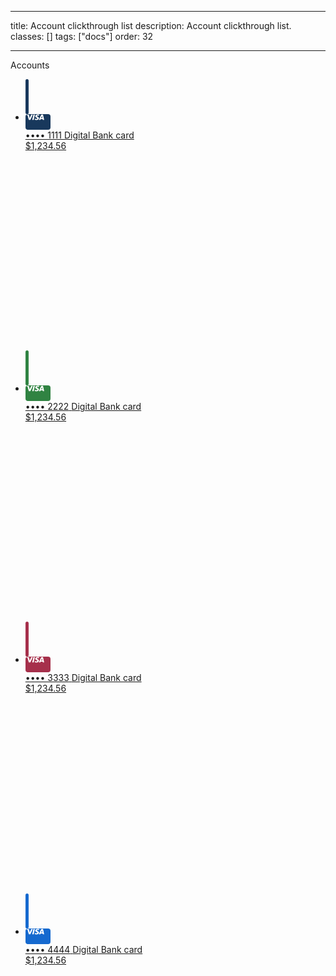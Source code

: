 <!--
 *              © 2025 Visa
 *
 * Licensed under the Apache License, Version 2.0 (the "License");
 * you may not use this file except in compliance with the License.
 * You may obtain a copy of the License at
 *
 *         http://www.apache.org/licenses/LICENSE-2.0
 *
 * Unless required by applicable law or agreed to in writing, software
 * distributed under the License is distributed on an "AS IS" BASIS,
 * WITHOUT WARRANTIES OR CONDITIONS OF ANY KIND, either express or implied.
 * See the License for the specific language governing permissions and
 * limitations under the License.
 *
 -->

---

title: Account clickthrough list
description: Account clickthrough list.
classes: []
tags: ["docs"]
order: 32

---

<section aria-label="Accounts" style="max-inline-size: 343px;">
    <div class="v-typography-label v-mb-6">Accounts</div>
    <ul class="v-content-card v-p-4" style="--v-content-card-border: 0px;  --v-content-card-border-radius: 8px;">
        <li class="v-surface v-p-0">
            <a href="./list-item" class="v-button v-button-tertiary v-flex v-align-items-center v-justify-content-between v-typography-label-large v-pl-0 v-pr-4 v-py-6" style="--v-button-default-border-radius: 0px; min-block-size: 64px;">
                <div class="v-flex v-gap-3">
                    <div style="background-color: #18385C; inline-size: 5px; block-size: 56px; border-radius: 10px"></div>
                    <div class="v-flex v-align-items-center v-gap-8">
                        <div class="v-flex v-align-items-center v-justify-content-center" style="background-color: #18385C; border-radius: 4px; inline-size: 40px; block-size: 25px">
                            <svg xmlns="http://www.w3.org/2000/svg" width="30" height="10" viewBox="0 0 30 10" fill="none">
                            <path fill-rule="evenodd" clip-rule="evenodd" d="M21.4932 6.50171C21.4989 5.13184 20.2985 4.53638 19.338 4.05991C18.6929 3.73992 18.156 3.4736 18.1653 3.06243C18.1721 2.75129 18.4864 2.41957 19.1721 2.336C19.9751 2.26263 20.7842 2.39591 21.5136 2.72171L21.9313 0.885714C21.2213 0.63353 20.4694 0.502918 19.7109 0.5C17.3707 0.5 15.7122 1.679 15.6973 3.36843C15.6823 4.61429 16.8769 5.31371 17.7789 5.729C18.7041 6.15329 19.0156 6.42586 19.0116 6.80643C19.0116 7.38886 18.2728 7.64471 17.5912 7.655C16.4335 7.67244 15.7474 7.36991 15.2033 7.13003L15.1517 7.10729L14.7177 9.00757C15.2728 9.24929 16.2973 9.45886 17.3599 9.46914C19.8537 9.46914 21.4864 8.30429 21.4946 6.50171H21.4932ZM11.6565 0.658143L7.8102 9.33286H5.3L3.40748 2.41057C3.29184 1.98371 3.19252 1.82814 2.84286 1.64814C2.26871 1.35629 1.32993 1.08114 0.5 0.910143L0.557143 0.653H4.5966C5.14011 0.655106 5.60147 1.03005 5.68503 1.53757L6.68503 6.55829L9.16395 0.658143H11.6565ZM29.8878 9.33029H27.6918L27.4048 8.03814H24.3585L23.8633 9.33286H21.3707L24.9313 1.29457C25.1 0.907952 25.4996 0.656355 25.9422 0.658143H27.9707L29.8878 9.33029ZM25.0415 6.26L26.2918 3.002L27.0116 6.26H25.0415ZM13.0878 9.33286L15.0578 0.658143H12.6769L10.7122 9.33286H13.0878Z" fill="white"/>
                            </svg>
                        </div>
                        <div class="v-flex v-flex-col" style="color: var(--palette-default-text)">
                            <span class="v-typography-overline">•••• 1111</span>
                            <span class="v-typography-label">Digital Bank card</span>
                        </div>
                    </div>
                </div>
                <div class="v-flex v-align-items-center v-gap-8">
                    <span class="v-typography-subtitle-3" style="color: var(--palette-default-text)">$1,234.56</span>
                    <svg aria-hidden="true" class="v-icon v-icon-visa v-icon-tiny" focusable="false" viewbox="0 0 16 16">
                        <use href="#visa-chevron-right-tiny">
                        </use>
                    </svg>
                </div>
            </a>
        </li>
        <li class="v-surface v-p-0">
            <a href="./list-item" class="v-button v-button-tertiary v-flex v-align-items-center v-justify-content-between v-typography-label-large v-pl-0 v-pr-4 v-py-6" style="--v-button-default-border-radius: 0px; min-block-size: 64px;">
                <div class="v-flex v-gap-3">
                    <div style="background-color: #308342; inline-size: 5px; block-size: 56px; border-radius: 10px"></div>
                    <div class="v-flex v-align-items-center v-gap-8">
                        <div class="v-flex v-align-items-center v-justify-content-center" style="background-color: #308342; border-radius: 4px; inline-size: 40px; block-size: 25px">
                            <svg xmlns="http://www.w3.org/2000/svg" width="30" height="10" viewBox="0 0 30 10" fill="none">
                            <path fill-rule="evenodd" clip-rule="evenodd" d="M21.4932 6.50171C21.4989 5.13184 20.2985 4.53638 19.338 4.05991C18.6929 3.73992 18.156 3.4736 18.1653 3.06243C18.1721 2.75129 18.4864 2.41957 19.1721 2.336C19.9751 2.26263 20.7842 2.39591 21.5136 2.72171L21.9313 0.885714C21.2213 0.63353 20.4694 0.502918 19.7109 0.5C17.3707 0.5 15.7122 1.679 15.6973 3.36843C15.6823 4.61429 16.8769 5.31371 17.7789 5.729C18.7041 6.15329 19.0156 6.42586 19.0116 6.80643C19.0116 7.38886 18.2728 7.64471 17.5912 7.655C16.4335 7.67244 15.7474 7.36991 15.2033 7.13003L15.1517 7.10729L14.7177 9.00757C15.2728 9.24929 16.2973 9.45886 17.3599 9.46914C19.8537 9.46914 21.4864 8.30429 21.4946 6.50171H21.4932ZM11.6565 0.658143L7.8102 9.33286H5.3L3.40748 2.41057C3.29184 1.98371 3.19252 1.82814 2.84286 1.64814C2.26871 1.35629 1.32993 1.08114 0.5 0.910143L0.557143 0.653H4.5966C5.14011 0.655106 5.60147 1.03005 5.68503 1.53757L6.68503 6.55829L9.16395 0.658143H11.6565ZM29.8878 9.33029H27.6918L27.4048 8.03814H24.3585L23.8633 9.33286H21.3707L24.9313 1.29457C25.1 0.907952 25.4996 0.656355 25.9422 0.658143H27.9707L29.8878 9.33029ZM25.0415 6.26L26.2918 3.002L27.0116 6.26H25.0415ZM13.0878 9.33286L15.0578 0.658143H12.6769L10.7122 9.33286H13.0878Z" fill="white"/>
                            </svg>
                        </div>
                        <div class="v-flex v-flex-col" style="color: var(--palette-default-text)">
                            <span class="v-typography-overline">•••• 2222</span>
                            <span class="v-typography-label">Digital Bank card</span>
                        </div>
                    </div>
                </div>
                <div class="v-flex v-align-items-center v-gap-8">
                    <span class="v-typography-subtitle-3" style="color: var(--palette-default-text)">$1,234.56</span>
                    <svg aria-hidden="true" class="v-icon v-icon-visa v-icon-tiny" focusable="false" viewbox="0 0 16 16">
                        <use href="#visa-chevron-right-tiny">
                        </use>
                    </svg>
                </div>
            </a>
        </li>
        <li class="v-surface v-p-0">
            <a href="./list-item" class="v-button v-button-tertiary v-flex v-align-items-center v-justify-content-between v-typography-label-large v-pl-0 v-pr-4 v-py-6" style="--v-button-default-border-radius: 0px; min-block-size: 64px;">
                <div class="v-flex v-gap-3">
                    <div style="background-color: #A6304B; inline-size: 5px; block-size: 56px; border-radius: 10px"></div>
                    <div class="v-flex v-align-items-center v-gap-8">
                        <div class="v-flex v-align-items-center v-justify-content-center" style="background-color: #A6304B; border-radius: 4px; inline-size: 40px; block-size: 25px">
                            <svg xmlns="http://www.w3.org/2000/svg" width="30" height="10" viewBox="0 0 30 10" fill="none">
                            <path fill-rule="evenodd" clip-rule="evenodd" d="M21.4932 6.50171C21.4989 5.13184 20.2985 4.53638 19.338 4.05991C18.6929 3.73992 18.156 3.4736 18.1653 3.06243C18.1721 2.75129 18.4864 2.41957 19.1721 2.336C19.9751 2.26263 20.7842 2.39591 21.5136 2.72171L21.9313 0.885714C21.2213 0.63353 20.4694 0.502918 19.7109 0.5C17.3707 0.5 15.7122 1.679 15.6973 3.36843C15.6823 4.61429 16.8769 5.31371 17.7789 5.729C18.7041 6.15329 19.0156 6.42586 19.0116 6.80643C19.0116 7.38886 18.2728 7.64471 17.5912 7.655C16.4335 7.67244 15.7474 7.36991 15.2033 7.13003L15.1517 7.10729L14.7177 9.00757C15.2728 9.24929 16.2973 9.45886 17.3599 9.46914C19.8537 9.46914 21.4864 8.30429 21.4946 6.50171H21.4932ZM11.6565 0.658143L7.8102 9.33286H5.3L3.40748 2.41057C3.29184 1.98371 3.19252 1.82814 2.84286 1.64814C2.26871 1.35629 1.32993 1.08114 0.5 0.910143L0.557143 0.653H4.5966C5.14011 0.655106 5.60147 1.03005 5.68503 1.53757L6.68503 6.55829L9.16395 0.658143H11.6565ZM29.8878 9.33029H27.6918L27.4048 8.03814H24.3585L23.8633 9.33286H21.3707L24.9313 1.29457C25.1 0.907952 25.4996 0.656355 25.9422 0.658143H27.9707L29.8878 9.33029ZM25.0415 6.26L26.2918 3.002L27.0116 6.26H25.0415ZM13.0878 9.33286L15.0578 0.658143H12.6769L10.7122 9.33286H13.0878Z" fill="white"/>
                            </svg>
                        </div>
                        <div class="v-flex v-flex-col" style="color: var(--palette-default-text)">
                            <span class="v-typography-overline">•••• 3333</span>
                            <span class="v-typography-label">Digital Bank card</span>
                        </div>
                    </div>
                </div>
                <div class="v-flex v-align-items-center v-gap-8">
                    <span class="v-typography-subtitle-3" style="color: var(--palette-default-text)">$1,234.56</span>
                    <svg aria-hidden="true" class="v-icon v-icon-visa v-icon-tiny" focusable="false" viewbox="0 0 16 16">
                        <use href="#visa-chevron-right-tiny">
                        </use>
                    </svg>
                </div>
            </a>
        </li>
        <li class="v-surface v-p-0">
            <a href="./list-item" class="v-button v-button-tertiary v-flex v-align-items-center v-justify-content-between v-typography-label-large v-pl-0 v-pr-4 v-py-6" style="--v-button-default-border-radius: 0px; min-block-size: 64px;">
                <div class="v-flex v-gap-3">
                    <div style="background-color: #1569CF; inline-size: 5px; block-size: 56px; border-radius: 10px"></div>
                    <div class="v-flex v-align-items-center v-gap-8">
                        <div class="v-flex v-align-items-center v-justify-content-center" style="background-color: #1569CF; border-radius: 4px; inline-size: 40px; block-size: 25px">
                            <svg xmlns="http://www.w3.org/2000/svg" width="30" height="10" viewBox="0 0 30 10" fill="none">
                            <path fill-rule="evenodd" clip-rule="evenodd" d="M21.4932 6.50171C21.4989 5.13184 20.2985 4.53638 19.338 4.05991C18.6929 3.73992 18.156 3.4736 18.1653 3.06243C18.1721 2.75129 18.4864 2.41957 19.1721 2.336C19.9751 2.26263 20.7842 2.39591 21.5136 2.72171L21.9313 0.885714C21.2213 0.63353 20.4694 0.502918 19.7109 0.5C17.3707 0.5 15.7122 1.679 15.6973 3.36843C15.6823 4.61429 16.8769 5.31371 17.7789 5.729C18.7041 6.15329 19.0156 6.42586 19.0116 6.80643C19.0116 7.38886 18.2728 7.64471 17.5912 7.655C16.4335 7.67244 15.7474 7.36991 15.2033 7.13003L15.1517 7.10729L14.7177 9.00757C15.2728 9.24929 16.2973 9.45886 17.3599 9.46914C19.8537 9.46914 21.4864 8.30429 21.4946 6.50171H21.4932ZM11.6565 0.658143L7.8102 9.33286H5.3L3.40748 2.41057C3.29184 1.98371 3.19252 1.82814 2.84286 1.64814C2.26871 1.35629 1.32993 1.08114 0.5 0.910143L0.557143 0.653H4.5966C5.14011 0.655106 5.60147 1.03005 5.68503 1.53757L6.68503 6.55829L9.16395 0.658143H11.6565ZM29.8878 9.33029H27.6918L27.4048 8.03814H24.3585L23.8633 9.33286H21.3707L24.9313 1.29457C25.1 0.907952 25.4996 0.656355 25.9422 0.658143H27.9707L29.8878 9.33029ZM25.0415 6.26L26.2918 3.002L27.0116 6.26H25.0415ZM13.0878 9.33286L15.0578 0.658143H12.6769L10.7122 9.33286H13.0878Z" fill="white"/>
                            </svg>
                        </div>
                        <div class="v-flex v-flex-col" style="color: var(--palette-default-text)">
                            <span class="v-typography-overline">•••• 4444</span>
                            <span class="v-typography-label">Digital Bank card</span>
                        </div>
                    </div>
                </div>
                <div class="v-flex v-align-items-center v-gap-8">
                    <span class="v-typography-subtitle-3" style="color: var(--palette-default-text)">$1,234.56</span>
                    <svg aria-hidden="true" class="v-icon v-icon-visa v-icon-tiny" focusable="false" viewbox="0 0 16 16">
                        <use href="#visa-chevron-right-tiny">
                        </use>
                    </svg>
                </div>
            </a>
        </li>
    </ul>
</section>
